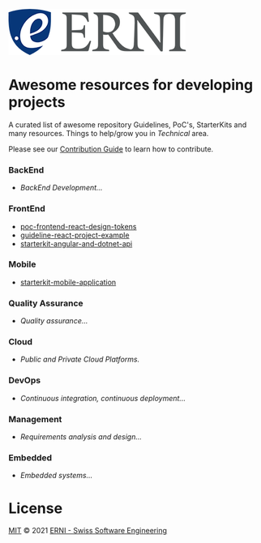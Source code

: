 ![GitHub Logo](/assets/logo-standard.png)

# Awesome resources for developing projects
A curated list of awesome repository Guidelines, PoC's, StarterKits and many resources. Things to help/grow you in *Technical* area.

Please see our [Contribution Guide](CONTRIBUTING.md) to learn how to contribute.

### BackEnd
- *BackEnd Development...*

### FrontEnd
- [poc-frontend-react-design-tokens](https://github.com/ERNI-Academy/poc-frontend-react-design-tokens.git)
- [guideline-react-project-example](https://github.com/ERNI-Academy/guideline-react-project-example.git)
- [starterkit-angular-and-dotnet-api](https://github.com/ERNI-Academy/starterkit-angular-and-dotnet-api)

### Mobile
- [starterkit-mobile-application](https://github.com/ERNI-Academy/starterkit-mobile-application)

### Quality Assurance
- *Quality assurance...*

### Cloud
- *Public and Private Cloud Platforms.*

### DevOps
- *Continuous integration, continuous deployment...*

### Management
- *Requirements analysis and design...*

### Embedded
- *Embedded systems...*

# License

[MIT](LICENSE) © 2021 [ERNI - Swiss Software Engineering](https://www.betterask.erni)
